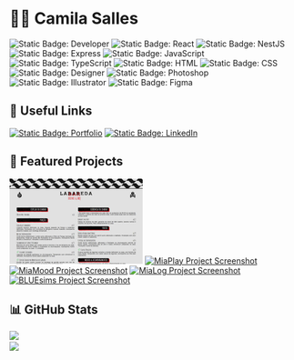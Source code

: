 # 👩‍💻 Camila Salles

![Static Badge: Developer](https://img.shields.io/badge/⫶_⫶_-Developer-turquoise?labelColor=5d5d5d)
![Static Badge: React](https://img.shields.io/badge/React-5a5a5a?logo=react)
![Static Badge: NestJS](https://img.shields.io/badge/NestJS-5a5a5a?logo=nestjs)
![Static Badge: Express](https://img.shields.io/badge/Express-5a5a5a?logo=express)
![Static Badge: JavaScript](https://img.shields.io/badge/JavaScript-5a5a5a?logo=javascript)
![Static Badge: TypeScript](https://img.shields.io/badge/TypeScript-5a5a5a?logo=typescript)
![Static Badge: HTML](https://img.shields.io/badge/HTML-5a5a5a?logo=html5)
![Static Badge: CSS](https://img.shields.io/badge/CSS-5a5a5a?logo=css3)  
![Static Badge: Designer](https://img.shields.io/badge/⫶_⫶_-Designer-mediumpurple?labelColor=5d5d5d)
![Static Badge: Photoshop](https://img.shields.io/badge/Photoshop-5a5a5a?logo=adobephotoshop)
![Static Badge: Illustrator](https://img.shields.io/badge/Illustrator-5a5a5a?logo=adobeillustrator)
![Static Badge: Figma](https://img.shields.io/badge/Figma-5a5a5a?logo=figma)

## 🔗 Useful Links

[![Static Badge: Portfolio](https://img.shields.io/badge/⫶_Portfolio-camilasalles.dev-hotpink?&logo=kofi&logoColor=white)](https://camilasalles.dev)
[![Static Badge: LinkedIn](https://img.shields.io/badge/⫶_LinkedIn-in%2Fsalles--camila-deepskyblue?&logo=linkedin&logoColor=white)](https://camilasalles.dev)

## 💎 Featured Projects

[<img src="assets/img/labareda-thumb.jpg" height="150" alt="Labareda Project Screenshot">](https://www.drinksnbbq.com.br)
[<img src="https://github.com/miaslls/MiaPlay/blob/main/assets/img/thumb-01.jpg?raw=true" height="150" alt="MiaPlay Project Screenshot">](https://github.com/miaslls/MiaPlay#readme)
[<img src="https://github.com/miaslls/MiaMood/blob/main/assets/img/thumb-01.jpg?raw=true" height="150" alt="MiaMood Project Screenshot">](https://github.com/miaslls/MiaMood#readme)
[<img src="https://github.com/miaslls/MiaLog/blob/main/assets/img/thumb.jpg?raw=true" height="150" alt="MiaLog Project Screenshot">](https://github.com/miaslls/MiaLog#readme)
[<img src="https://github.com/miaslls/BLUEsims/blob/main/assets/img/screenshots/01.jpg?raw=true" height="150" alt="BLUEsims Project Screenshot">](https://github.com/miaslls/BLUEsims#readme)

## 📊 GitHub Stats

![](https://github-readme-stats.vercel.app/api/top-langs/?username=miaslls&theme=dark&hide_border=true&include_all_commits=true&count_private=true&layout=compact)  
![](https://github-readme-streak-stats.herokuapp.com/?user=miaslls&theme=dark&hide_border=true)
